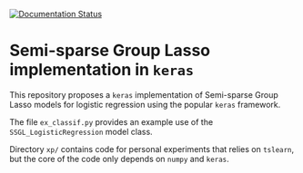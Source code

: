 [![Documentation Status](https://readthedocs.org/projects/keras_ssg_lasso/badge/?version=latest)](http://keras_ssg_lasso.readthedocs.io/en/latest/?badge=latest)

# Semi-sparse Group Lasso implementation in `keras`

This repository proposes a `keras` implementation of Semi-sparse Group Lasso models for logistic regression
using the popular `keras` framework.

The file `ex_classif.py` provides an example use of the `SSGL_LogisticRegression` model class.

Directory `xp/` contains code for personal experiments that relies on `tslearn`, but the core of the code only depends 
on `numpy` and `keras`.
